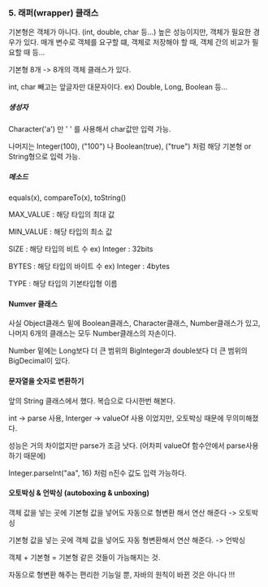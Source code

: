 ### 5. 래퍼(wrapper) 클래스

기본형은 객체가 아니다. (int, double, char 등...)
높은 성능이지만, 객체가 필요한 경우가 있다.
매개 변수로 객체를 요구할 떄, 객체로 저장해야 할 때, 객체 간의 비교가 필요할 때 등...

기본형 8개 -> 8개의 객체 클래스가 있다.

int, char 빼고는 앞글자만 대문자이다. ex) Double, Long, Boolean 등...

##### 생성자

Character('a') 만 ' ' 를 사용해서 char값만 입력 가능.

나머지는 Integer(100), ("100") 나 Boolean(true), ("true") 처럼 해당 기본형 or String형으로 입력 가능.

##### 메소드

equals(x), compareTo(x), toString()

MAX_VALUE : 해당 타입의 최대 값

MIN_VALUE : 해당 타입의 최소 값 

SIZE : 해당 타입의 비트 수 ex) Integer : 32bits

BYTES :  해당 타입의 바이트 수 ex) Integer : 4bytes

TYPE : 해당 타입의 기본타입형 이름



#### Numver 클래스

사실 Object클래스 밑에 Boolean클래스, Character클래스, Number클래스가 있고, 
나머지 6개의 클래스는 모두 Number클래스의 자손이다.

Number 밑에는 Long보다 더 큰 범위의 BigInteger과
double보다 더 큰 범위의 BigDecimal이 있다.





#### 문자열을 숫자로 변환하기

앞의 String 클래스에서 했다. 복습으로 다시한번 해본다.

int -> parse 사용, Interger -> valueOf 사용 이었지만,
오토박싱 때문에 무의미해졌다. 

성능은 거의 차이없지만 parse가 조금 낫다. (어차피 valueOf 함수안에서 parse사용하기 때문에)

Integer.parseInt("aa", 16) 처럼 n진수 값도 입력 가능하다.





#### 오토박싱 & 언박싱 (autoboxing & unboxing)

객체 값을 넣는 곳에 기본형 값을 넣어도 자동으로 형변환 해서 연산 해준다
-> 오토박싱

기본형 값을 넣는 곳에 객체 값을 넣어도 자동 형변환해서 연산 해준다.
-> 언박싱

객체 + 기본형 = 기본형 같은 것들이 가능해지는 것.

자동으로 형변환 해주는 편리한 기능일 뿐, 자바의 원칙이 바뀐 것은 아니다 !!!



